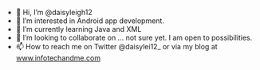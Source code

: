- 👋 Hi, I’m @daisyleigh12
- 👀 I’m interested in Android app development.
- 🌱 I’m currently learning Java and XML
- 💞️ I’m looking to collaborate on ... not sure yet.  I am open to possibilities.
- 📫 How to reach me on Twitter @daisylei12_ or via my blog at www.infotechandme.com 

<!---
daisyleigh12/daisyleigh12 is a ✨ special ✨ repository because its `README.md` (this file) appears on your GitHub profile.
You can click the Preview link to take a look at your changes.
--->
